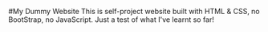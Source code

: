 #My Dummy Website
This is self-project website built with HTML & CSS, no BootStrap, no JavaScript. Just a test of what I've learnt so far!